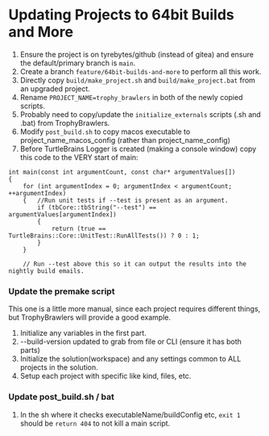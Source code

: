 
# Updating Projects to 64bit Builds and More

1. Ensure the project is on tyrebytes/github (instead of gitea) and ensure the default/primary branch is `main`.
1. Create a branch `feature/64bit-builds-and-more` to perform all this work.
1. Directly copy `build/make_project.sh` and `build/make_project.bat` from an upgraded project.
2. Rename `PROJECT_NAME=trophy_brawlers` in both of the newly copied scripts.
3. Probably need to copy/update the `initialize_externals` scripts (.sh and .bat) from TrophyBrawlers.
4. Modify `post_build.sh` to copy macos executable to project_name_macos_config (rather than project_name_config)
5. Before TurtleBrains Logger is created (making a console window) copy this code to the VERY start of main:
```
int main(const int argumentCount, const char* argumentValues[])
{
	for (int argumentIndex = 0; argumentIndex < argumentCount; ++argumentIndex)
	{	//Run unit tests if --test is present as an argument.
		if (tbCore::tbString("--test") == argumentValues[argumentIndex])
		{
			return (true == TurtleBrains::Core::UnitTest::RunAllTests()) ? 0 : 1;
		}
	}

	// Run --test above this so it can output the results into the nightly build emails.
```

### Update the premake script

This one is a little more manual, since each project requires different things, but TrophyBrawlers will provide a good example.

1. Initialize any variables in the first part.
2. --build-version updated to grab from file or CLI (ensure it has both parts)
3. Initialize the solution(workspace) and any settings common to ALL projects in the solution.
4. Setup each project with specific like kind, files, etc.

### Update post_build.sh / bat

1. In the sh where it checks executableName/buildConfig etc, `exit 1` should be `return 404` to not kill a main script.
